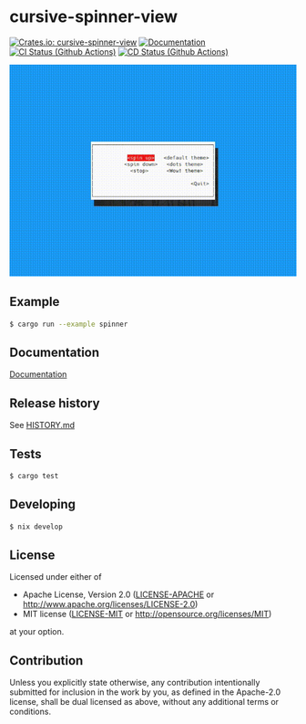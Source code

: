 # cursive-spinner-view
[![Crates.io: cursive-spinner-view](https://img.shields.io/crates/v/cursive-spinner-view.svg)](https://crates.io/crates/cursive-spinner-view)
[![Documentation](https://docs.rs/cursive-spinner-view/badge.svg)](https://docs.rs/cursive-spinner-view)
[![CI Status (Github Actions)](https://github.com/otov4its/cursive-spinner-view/workflows/CI/badge.svg?main)](https://github.com/otov4its/cursive-spinner-view/actions)
[![CD Status (Github Actions)](https://github.com/otov4its/cursive-spinner-view/workflows/CD/badge.svg?main)](https://github.com/otov4its/cursive-spinner-view/actions)

![example.gif](example.gif)

## Example

```bash
$ cargo run --example spinner
```

## Documentation

[Documentation](https://docs.rs/cursive-spinner-view/)

## Release history

See [HISTORY.md](HISTORY.md)

## Tests

```bash
$ cargo test
```

## Developing

```bash
$ nix develop
```

## License

Licensed under either of

 * Apache License, Version 2.0
   ([LICENSE-APACHE](LICENSE-APACHE) or http://www.apache.org/licenses/LICENSE-2.0)
 * MIT license
   ([LICENSE-MIT](LICENSE-MIT) or http://opensource.org/licenses/MIT)

at your option.

## Contribution

Unless you explicitly state otherwise, any contribution intentionally submitted
for inclusion in the work by you, as defined in the Apache-2.0 license, shall be
dual licensed as above, without any additional terms or conditions.
